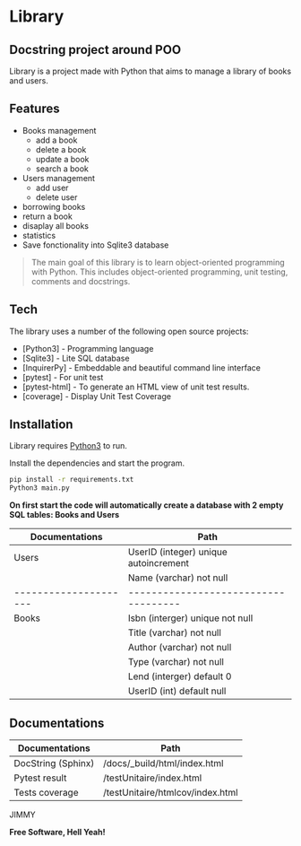 # Library
## Docstring project around POO


Library is a project made with Python that aims to manage a library of books and users.

## Features

- Books management
    - add a book
    - delete a book
    - update a book
    - search a book
- Users management
    - add user
    - delete user
- borrowing books
- return a book
- disaplay all books
- statistics
- Save fonctionality into Sqlite3 database

> The main goal of this library is to learn object-oriented programming with Python.
> This includes object-oriented programming, unit testing, comments and docstrings.

## Tech

The library uses a number of the following open source projects:

- [Python3] - Programming language
- [Sqlite3] - Lite SQL database
- [InquirerPy] - Embeddable and beautiful command line interface
- [pytest] - For unit test
- [pytest-html] - To generate an HTML view of unit test results.
- [coverage] - Display Unit Test Coverage

## Installation

Library requires [Python3](https://www.python.org/) to run.

Install the dependencies and start the program.

```sh
pip install -r requirements.txt
Python3 main.py
```


**On first start the code will automatically create a database with 2 empty SQL tables: Books and Users**

| Documentations        | Path                                  |
|-----------------------|---------------------------------------|
| Users                 | UserID (integer) unique autoincrement |
|                       | Name   (varchar) not null             |
| --------------------- | ------------------------------------  |
| Books                 | Isbn   (interger) unique not null     |
|                       | Title  (varchar)  not null            |
|                       | Author (varchar)  not null            |
|                       | Type   (varchar)  not null            |
|                       | Lend   (interger) default 0           |
|                       | UserID (int)      default null        |



## Documentations

| Documentations     | Path                             |
|--------------------|----------------------------------|
| DocString (Sphinx) | /docs/_build/html/index.html     |
| Pytest result      | /testUnitaire/index.html         |
| Tests coverage     | /testUnitaire/htmlcov/index.html |


JIMMY

**Free Software, Hell Yeah!**